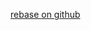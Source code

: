 [rebase on github](https://help.github.com/articles/using-git-rebase/#pushing-rebased-code-to-github)
